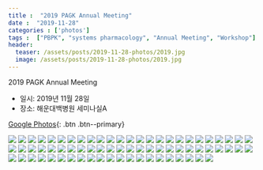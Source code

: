 ```yaml
---
title :  "2019 PAGK Annual Meeting"
date :  "2019-11-28"
categories : ['photos']
tags :  ["PBPK", "systems pharmacology", "Annual Meeting", "Workshop"]
header:
  teaser: /assets/posts/2019-11-28-photos/2019.jpg
  image: /assets/posts/2019-11-28-photos/2019.jpg
---
```



2019 PAGK Annual Meeting 

- 일시: 2019년 11월 28일
- 장소: 해운대백병원 세미나실A

[Google Photos](https://photos.app.goo.gl/HzsJoiFrZ12c5Kxe8){: .btn .btn--primary}

![](/assets/posts/2019-11-28-photos/PAGK001.jpg) 
![](/assets/posts/2019-11-28-photos/PAGK002.jpg) 
![](/assets/posts/2019-11-28-photos/PAGK003.jpg) 
![](/assets/posts/2019-11-28-photos/PAGK004.jpg) 
![](/assets/posts/2019-11-28-photos/PAGK005.jpg) 
![](/assets/posts/2019-11-28-photos/PAGK006.jpg) 
![](/assets/posts/2019-11-28-photos/PAGK007.jpg)
![](/assets/posts/2019-11-28-photos/PAGK008.jpg)
![](/assets/posts/2019-11-28-photos/PAGK009.jpg)
![](/assets/posts/2019-11-28-photos/PAGK010.jpg)
![](/assets/posts/2019-11-28-photos/PAGK011.jpg) 
![](/assets/posts/2019-11-28-photos/PAGK012.jpg) 
![](/assets/posts/2019-11-28-photos/PAGK013.jpg) 
![](/assets/posts/2019-11-28-photos/PAGK014.jpg) 
![](/assets/posts/2019-11-28-photos/PAGK015.jpg) 
![](/assets/posts/2019-11-28-photos/PAGK016.jpg) 
![](/assets/posts/2019-11-28-photos/PAGK017.jpg)
![](/assets/posts/2019-11-28-photos/PAGK018.jpg)
![](/assets/posts/2019-11-28-photos/PAGK019.jpg)
![](/assets/posts/2019-11-28-photos/PAGK020.jpg)
![](/assets/posts/2019-11-28-photos/PAGK021.jpg) 
![](/assets/posts/2019-11-28-photos/PAGK022.jpg) 
![](/assets/posts/2019-11-28-photos/PAGK023.jpg) 
![](/assets/posts/2019-11-28-photos/PAGK024.jpg) 
![](/assets/posts/2019-11-28-photos/PAGK025.jpg) 
![](/assets/posts/2019-11-28-photos/PAGK026.jpg) 
![](/assets/posts/2019-11-28-photos/PAGK027.jpg)
![](/assets/posts/2019-11-28-photos/PAGK028.jpg)
![](/assets/posts/2019-11-28-photos/PAGK029.jpg)
![](/assets/posts/2019-11-28-photos/PAGK030.jpg)
![](/assets/posts/2019-11-28-photos/PAGK031.jpg) 
![](/assets/posts/2019-11-28-photos/PAGK032.jpg) 
![](/assets/posts/2019-11-28-photos/PAGK033.jpg) 
![](/assets/posts/2019-11-28-photos/PAGK034.jpg) 
![](/assets/posts/2019-11-28-photos/PAGK035.jpg) 
![](/assets/posts/2019-11-28-photos/PAGK036.jpg) 
![](/assets/posts/2019-11-28-photos/PAGK037.jpg)
![](/assets/posts/2019-11-28-photos/PAGK038.jpg)
![](/assets/posts/2019-11-28-photos/PAGK039.jpg)
![](/assets/posts/2019-11-28-photos/PAGK040.jpg)
![](/assets/posts/2019-11-28-photos/PAGK041.jpg) 
![](/assets/posts/2019-11-28-photos/PAGK042.jpg) 
![](/assets/posts/2019-11-28-photos/PAGK043.jpg) 
![](/assets/posts/2019-11-28-photos/PAGK044.jpg) 
![](/assets/posts/2019-11-28-photos/PAGK045.jpg) 
![](/assets/posts/2019-11-28-photos/PAGK046.jpg) 
![](/assets/posts/2019-11-28-photos/PAGK047.jpg)
![](/assets/posts/2019-11-28-photos/PAGK048.jpg)
![](/assets/posts/2019-11-28-photos/PAGK049.jpg)
![](/assets/posts/2019-11-28-photos/PAGK050.jpg)
![](/assets/posts/2019-11-28-photos/PAGK051.jpg) 
![](/assets/posts/2019-11-28-photos/PAGK052.jpg) 
![](/assets/posts/2019-11-28-photos/PAGK053.jpg) 
![](/assets/posts/2019-11-28-photos/PAGK054.jpg) 
![](/assets/posts/2019-11-28-photos/PAGK055.jpg) 
![](/assets/posts/2019-11-28-photos/PAGK056.jpg) 
![](/assets/posts/2019-11-28-photos/PAGK057.jpg)
![](/assets/posts/2019-11-28-photos/PAGK058.jpg)
![](/assets/posts/2019-11-28-photos/PAGK059.jpg)
![](/assets/posts/2019-11-28-photos/PAGK060.jpg)
![](/assets/posts/2019-11-28-photos/PAGK061.jpg) 
![](/assets/posts/2019-11-28-photos/PAGK062.jpg) 
![](/assets/posts/2019-11-28-photos/PAGK063.jpg) 
![](/assets/posts/2019-11-28-photos/PAGK064.jpg) 
![](/assets/posts/2019-11-28-photos/PAGK065.jpg) 
![](/assets/posts/2019-11-28-photos/PAGK066.jpg) 
![](/assets/posts/2019-11-28-photos/PAGK067.jpg)
![](/assets/posts/2019-11-28-photos/PAGK068.jpg)
![](/assets/posts/2019-11-28-photos/PAGK069.jpg)
![](/assets/posts/2019-11-28-photos/PAGK070.jpg)
![](/assets/posts/2019-11-28-photos/PAGK071.jpg) 

